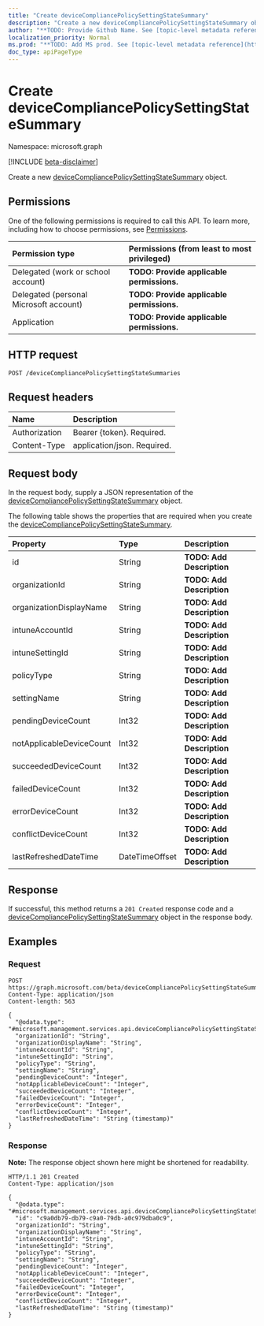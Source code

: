 ```yaml
---
title: "Create deviceCompliancePolicySettingStateSummary"
description: "Create a new deviceCompliancePolicySettingStateSummary object."
author: "**TODO: Provide Github Name. See [topic-level metadata reference](https://msgo.azurewebsites.net/add/document/guidelines/metadata.html#topic-level-metadata)**"
localization_priority: Normal
ms.prod: "**TODO: Add MS prod. See [topic-level metadata reference](https://msgo.azurewebsites.net/add/document/guidelines/metadata.html#topic-level-metadata)**"
doc_type: apiPageType
---
```


# Create deviceCompliancePolicySettingStateSummary
Namespace: microsoft.graph

[!INCLUDE [beta-disclaimer](../../includes/beta-disclaimer.md)]

Create a new [deviceCompliancePolicySettingStateSummary](../resources/devicecompliancepolicysettingstatesummary.md) object.

## Permissions
One of the following permissions is required to call this API. To learn more, including how to choose permissions, see [Permissions](/graph/permissions-reference).

|Permission type|Permissions (from least to most privileged)|
|:---|:---|
|Delegated (work or school account)|**TODO: Provide applicable permissions.**|
|Delegated (personal Microsoft account)|**TODO: Provide applicable permissions.**|
|Application|**TODO: Provide applicable permissions.**|

## HTTP request

<!-- {
  "blockType": "ignored"
}
-->
``` http
POST /deviceCompliancePolicySettingStateSummaries
```

## Request headers
|Name|Description|
|:---|:---|
|Authorization|Bearer {token}. Required.|
|Content-Type|application/json. Required.|

## Request body
In the request body, supply a JSON representation of the [deviceCompliancePolicySettingStateSummary](../resources/devicecompliancepolicysettingstatesummary.md) object.

The following table shows the properties that are required when you create the [deviceCompliancePolicySettingStateSummary](../resources/devicecompliancepolicysettingstatesummary.md).

|Property|Type|Description|
|:---|:---|:---|
|id|String|**TODO: Add Description**|
|organizationId|String|**TODO: Add Description**|
|organizationDisplayName|String|**TODO: Add Description**|
|intuneAccountId|String|**TODO: Add Description**|
|intuneSettingId|String|**TODO: Add Description**|
|policyType|String|**TODO: Add Description**|
|settingName|String|**TODO: Add Description**|
|pendingDeviceCount|Int32|**TODO: Add Description**|
|notApplicableDeviceCount|Int32|**TODO: Add Description**|
|succeededDeviceCount|Int32|**TODO: Add Description**|
|failedDeviceCount|Int32|**TODO: Add Description**|
|errorDeviceCount|Int32|**TODO: Add Description**|
|conflictDeviceCount|Int32|**TODO: Add Description**|
|lastRefreshedDateTime|DateTimeOffset|**TODO: Add Description**|



## Response

If successful, this method returns a `201 Created` response code and a [deviceCompliancePolicySettingStateSummary](../resources/devicecompliancepolicysettingstatesummary.md) object in the response body.

## Examples

### Request
<!-- {
  "blockType": "request",
  "name": "create_devicecompliancepolicysettingstatesummary_from_devicecompliancepolicysettingstatesummaries"
}
-->
``` http
POST https://graph.microsoft.com/beta/deviceCompliancePolicySettingStateSummaries
Content-Type: application/json
Content-length: 563

{
  "@odata.type": "#microsoft.management.services.api.deviceCompliancePolicySettingStateSummary",
  "organizationId": "String",
  "organizationDisplayName": "String",
  "intuneAccountId": "String",
  "intuneSettingId": "String",
  "policyType": "String",
  "settingName": "String",
  "pendingDeviceCount": "Integer",
  "notApplicableDeviceCount": "Integer",
  "succeededDeviceCount": "Integer",
  "failedDeviceCount": "Integer",
  "errorDeviceCount": "Integer",
  "conflictDeviceCount": "Integer",
  "lastRefreshedDateTime": "String (timestamp)"
}
```


### Response
**Note:** The response object shown here might be shortened for readability.
<!-- {
  "blockType": "response",
  "truncated": true,
  "@odata.type": "microsoft.management.services.api.deviceCompliancePolicySettingStateSummary"
}
-->
``` http
HTTP/1.1 201 Created
Content-Type: application/json

{
  "@odata.type": "#microsoft.management.services.api.deviceCompliancePolicySettingStateSummary",
  "id": "c9a0db79-db79-c9a0-79db-a0c979dba0c9",
  "organizationId": "String",
  "organizationDisplayName": "String",
  "intuneAccountId": "String",
  "intuneSettingId": "String",
  "policyType": "String",
  "settingName": "String",
  "pendingDeviceCount": "Integer",
  "notApplicableDeviceCount": "Integer",
  "succeededDeviceCount": "Integer",
  "failedDeviceCount": "Integer",
  "errorDeviceCount": "Integer",
  "conflictDeviceCount": "Integer",
  "lastRefreshedDateTime": "String (timestamp)"
}
```

